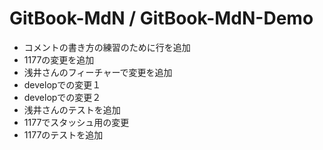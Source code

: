 # GitBook-MdN / GitBook-MdN-Demo
- コメントの書き方の練習のために行を追加
- 1177の変更を追加
- 浅井さんのフィーチャーで変更を追加
- developでの変更１
- developでの変更２
- 浅井さんのテストを追加
- 1177でスタッシュ用の変更
- 1177のテストを追加

